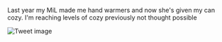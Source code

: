 Last year my MiL made me hand warmers and now she's given my can cozy. I'm reaching levels of cozy previously not thought possible


![Tweet image](/assets/crosspoast/GEOxy8FbwAAViMH.jpg)

